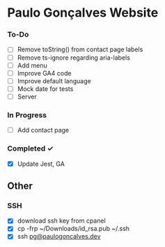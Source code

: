 # Paulo Gonçalves Website

### To-Do

-   [ ] Remove toString() from contact page labels
-   [ ] Remove ts-ignore regarding aria-labels
-   [ ] Add menu
-   [ ] Improve GA4 code
-   [ ] Improve default language
-   [ ] Mock date for tests
-   [ ] Server

### In Progress

-   [ ] Add contact page

### Completed ✓

-   [x] Update Jest, GA

## Other

### SSH

-   [x] download ssh key from cpanel
-   [x] cp -frp ~/Downloads/id_rsa.pub ~/.ssh
-   [x] ssh pg@paulogoncalves.dev
